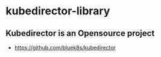 # kubedirector-library

## Kubedirector is an Opensource project
- https://github.com/bluek8s/kubedirector
